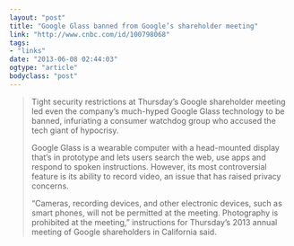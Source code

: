 ```yaml
---
layout: "post"
title: "Google Glass banned from Google’s shareholder meeting"
link: "http://www.cnbc.com/id/100798068"
tags: 
- "links"
date: "2013-06-08 02:44:03"
ogtype: "article"
bodyclass: "post"
---
```


> Tight security restrictions at Thursday’s Google shareholder meeting led even the company’s much-hyped Google Glass technology to be banned, infuriating a consumer watchdog group who accused the tech giant of hypocrisy.
> 
> Google Glass is a wearable computer with a head-mounted display that’s in prototype and lets users search the web, use apps and respond to spoken instructions. However, its most controversial feature is its ability to record video, an issue that has raised privacy concerns.
> 
> “Cameras, recording devices, and other electronic devices, such as smart phones, will not be permitted at the meeting. Photography is prohibited at the meeting,” instructions for Thursday’s 2013 annual meeting of Google shareholders in California said.